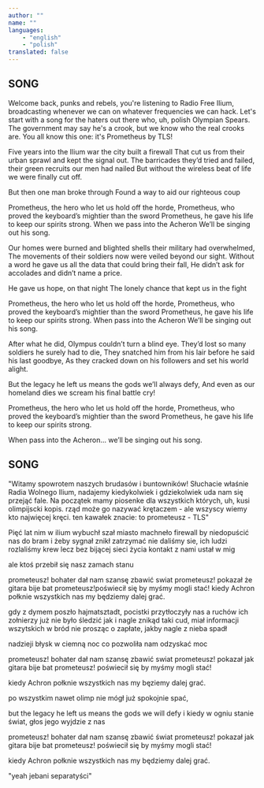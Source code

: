 ```yaml
---
author: ""
name: ""
languages: 
    - "english"
    - "polish"
translated: false
---
```

## SONG
Welcome back, punks and rebels, you're listening to Radio Free Ilium, broadcasting whenever we can on whatever frequencies we can hack. Let's start with a song for the haters out there who, uh, polish Olympian Spears. The government may say he's a crook, but we know who the real crooks are. You all know this one: it's Prometheus by TLS!

Five years into the Ilium war the city built a firewall
That cut us from their urban sprawl and kept the signal out.
The barricades they’d tried and failed, their green recruits our men had nailed
But without the wireless beat of life we were finally cut off.

But then one man broke through
Found a way to aid our righteous coup

Prometheus, the hero who let us hold off the horde,
Prometheus, who proved the keyboard’s mightier than the sword
Prometheus, he gave his life to keep our spirits strong.
When we pass into the Acheron
We’ll be singing out his song.

Our homes were burned and blighted shells their military had overwhelmed,
The movements of their soldiers now were veiled beyond our sight.
Without a word he gave us all the data that could bring their fall,
He didn’t ask for accolades and didn’t name a price.

He gave us hope, on that night
The lonely chance that kept us in the fight

Prometheus, the hero who let us hold off the horde,
Prometheus, who proved the keyboard’s mightier than the sword
Prometheus, he gave his life to keep our spirits strong.
When pass into the Acheron
We’ll be singing out his song.

After what he did, Olympus couldn’t turn a blind eye.
They’d lost so many soldiers he surely had to die,
They snatched him from his lair before he said his last goodbye,
As they cracked down on his followers and set his world alight.

But the legacy he left us means the gods we’ll always defy,
And even as our homeland dies we scream his final battle cry!

Prometheus, the hero who let us hold off the horde,
Prometheus, who proved the keyboard’s mightier than the sword
Prometheus, he gave his life to keep our spirits strong.

When pass into the Acheron… we’ll be singing out his song.
## SONG
"Witamy spowrotem naszych brudasów i buntowników! Słuchacie właśnie Radia Wolnego Ilium, nadajemy kiedykolwiek i gdziekolwiek uda nam się przejąć fale. Na początek mamy piosenke dla wszystkich których, uh, kusi olimpijscki kopis. rząd może go nazywać krętaczem - ale wszyscy wiemy kto najwięcej kręci. ten kawałek znacie: to prometeusz - TLS"

Pięć lat nim w ilium wybuchł szał miasto machneło firewall
by niedopuścić nas do bram i żeby sygnał znikł
zatrzymać nie daliśmy sie, ich ludzi rozlaliśmy krew
lecz bez bijącej sieci życia kontakt z nami ustał w mig

ale ktoś przebił się
nasz zamach stanu 

prometeusz! bohater dał nam szansę zbawić swiat
prometeusz! pokazał że gitara bije bat
prometeusz!poświecił się by myśmy mogli stać!
kiedy Achron połknie wszystkich nas
my będziemy dalej grać.

gdy z dymem poszło hajmatsztadt, pocistki przytłoczyły nas
a ruchów ich zołnierzy już nie było śledzić jak
i nagle znikąd taki cud, miał informacji wszytskich w bród
nie prosząc o zapłate, jakby nagle z nieba spadł

nadzieji błysk w ciemną noc
co pozwoliła nam odzyskać moc

prometeusz! 
bohater dał nam szansę zbawić swiat
prometeusz! 
pokazał jak gitara bije bat
prometeusz!
poświecił się by myśmy mogli stać!

kiedy Achron połknie wszystkich nas
my bęziemy dalej grać.

po wszystkim nawet olimp nie mógł już spokojnie spać,







but the legacy he left us means the gods we will defy
i kiedy w ogniu stanie świat, głos jego wyjdzie z nas

prometeusz! 
bohater dał nam szansę zbawić świat
prometeusz! 
pokazał jak gitara bije bat
prometeusz!
poświecił się by myśmy mogli stać!

kiedy Achron połknie wszystkich nas
my będziemy dalej grać.

"yeah jebani separatyści"




